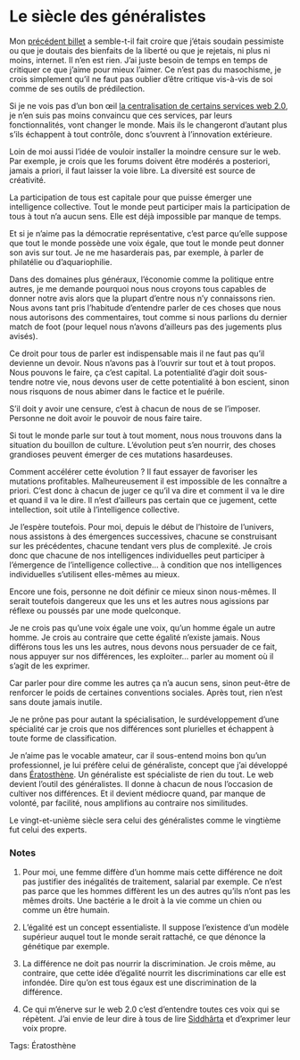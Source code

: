 # Le siècle des généralistes

Mon [précédent billet](http://blog.tcrouzet.com/2007/07/11/un-univers-de-trolls/) a semble-t-il fait croire que j’étais soudain pessimiste ou que je doutais des bienfaits de la liberté ou que je rejetais, ni plus ni moins, internet. Il n’en est rien. J’ai juste besoin de temps en temps de critiquer ce que j’aime pour mieux l’aimer. Ce n’est pas du masochisme, je crois simplement qu’il ne faut pas oublier d’être critique vis-à-vis de soi comme de ses outils de prédilection.

Si je ne vois pas d’un bon œil [la centralisation de certains services web 2.0](http://blog.tcrouzet.com/2007/07/09/hypercentralisation/), je n’en suis pas moins convaincu que ces services, par leurs fonctionnalités, vont changer le monde. Mais ils le changeront d’autant plus s’ils échappent à tout contrôle, donc s’ouvrent à l’innovation extérieure.

Loin de moi aussi l’idée de vouloir installer la moindre censure sur le web. Par exemple, je crois que les forums doivent être modérés a posteriori, jamais a priori, il faut laisser la voie libre. La diversité est source de créativité.

La participation de tous est capitale pour que puisse émerger une intelligence collective. Tout le monde peut participer mais la participation de tous à tout n’a aucun sens. Elle est déjà impossible par manque de temps.

Et si je n’aime pas la démocratie représentative, c’est parce qu’elle suppose que tout le monde possède une voix égale, que tout le monde peut donner son avis sur tout. Je ne me hasarderais pas, par exemple, à parler de philatélie ou d’aquariophilie.

Dans des domaines plus généraux, l’économie comme la politique entre autres, je me demande pourquoi nous nous croyons tous capables de donner notre avis alors que la plupart d’entre nous n’y connaissons rien. Nous avons tant pris l’habitude d’entendre parler de ces choses que nous nous autorisons des commentaires, tout comme si nous parlions du dernier match de foot (pour lequel nous n’avons d’ailleurs pas des jugements plus avisés).

Ce droit pour tous de parler est indispensable mais il ne faut pas qu’il devienne un devoir. Nous n’avons pas à l’ouvrir sur tout et à tout propos. Nous pouvons le faire, ça c’est capital. La potentialité d’agir doit sous-tendre notre vie, nous devons user de cette potentialité à bon escient, sinon nous risquons de nous abimer dans le factice et le puérile.

S’il doit y avoir une censure, c’est à chacun de nous de se l’imposer. Personne ne doit avoir le pouvoir de nous faire taire.

Si tout le monde parle sur tout à tout moment, nous nous trouvons dans la situation du bouillon de culture. L’évolution peut s’en nourrir, des choses grandioses peuvent émerger de ces mutations hasardeuses.

Comment accélérer cette évolution ? Il faut essayer de favoriser les mutations profitables. Malheureusement il est impossible de les connaître a priori. C’est donc à chacun de juger ce qu’il va dire et comment il va le dire et quand il va le dire. Il n’est d’ailleurs pas certain que ce jugement, cette intellection, soit utile à l’intelligence collective.

Je l’espère toutefois. Pour moi, depuis le début de l’histoire de l’univers, nous assistons à des émergences successives, chacune se construisant sur les précédentes, chacune tendant vers plus de complexité. Je crois donc que chacune de nos intelligences individuelles peut participer à l’émergence de l’intelligence collective… à condition que nos intelligences individuelles s’utilisent elles-mêmes au mieux.

Encore une fois, personne ne doit définir ce mieux sinon nous-mêmes. Il serait toutefois dangereux que les uns et les autres nous agissions par réflexe ou poussés par une mode quelconque.

Je ne crois pas qu’une voix égale une voix, qu’un homme égale un autre homme. Je crois au contraire que cette égalité n’existe jamais. Nous différons tous les uns les autres, nous devons nous persuader de ce fait, nous appuyer sur nos différences, les exploiter… parler au moment où il s’agit de les exprimer.

Car parler pour dire comme les autres ça n’a aucun sens, sinon peut-être de renforcer le poids de certaines conventions sociales. Après tout, rien n’est sans doute jamais inutile.

Je ne prône pas pour autant la spécialisation, le surdéveloppement d’une spécialité car je crois que nos différences sont plurielles et échappent à toute forme de classification.

Je n’aime pas le vocable amateur, car il sous-entend moins bon qu’un professionnel, je lui préfère celui de généraliste, concept que j’ai développé dans [Ératosthène](http://blog.tcrouzet.com/eratosthene/). Un généraliste est spécialiste de rien du tout. Le web devient l’outil des généralistes. Il donne à chacun de nous l’occasion de cultiver nos différences. Et il devient médiocre quand, par manque de volonté, par facilité, nous amplifions au contraire nos similitudes.

Le vingt-et-unième siècle sera celui des généralistes comme le vingtième fut celui des experts.

### Notes

1. Pour moi, une femme diffère d’un homme mais cette différence ne doit pas justifier des inégalités de traitement, salarial par exemple. Ce n’est pas parce que les hommes diffèrent les un des autres qu’ils n’ont pas les mêmes droits. Une bactérie a le droit à la vie comme un chien ou comme un être humain.

2. L’égalité est un concept essentialiste. Il suppose l’existence d’un modèle supérieur auquel tout le monde serait rattaché, ce que dénonce la génétique par exemple.

3. La différence ne doit pas nourrir la discrimination. Je crois même, au contraire, que cette idée d’égalité nourrit les discriminations car elle est infondée. Dire qu’on est tous égaux est une discrimination de la différence.

4. Ce qui m’énerve sur le web 2.0 c’est d’entendre toutes ces voix qui se répètent. J’ai envie de leur dire à tous de lire [Siddhârta](http://www.amazon.fr/Siddharta-Hermann-Hesse/dp/3518394312/ref=sr_1_5) et d’exprimer leur voix propre.

Tags: Ératosthène